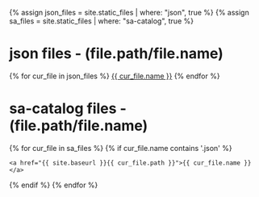 {% assign json_files = site.static_files | where: "json", true %}
{% assign sa_files = site.static_files | where: "sa-catalog", true %}


# json files - (file.path/file.name)
{% for cur_file in json_files %}
  <a href="{{ site.baseurl }}{{ cur_file.path }}">{{ cur_file.name }}</a>
{% endfor %}

# sa-catalog files - (file.path/file.name)
{% for cur_file in sa_files %}
  {% if cur_file.name contains '.json' %}
  
    <a href="{{ site.baseurl }}{{ cur_file.path }}">{{ cur_file.name }}</a>

  {% endif %}
{% endfor %}
